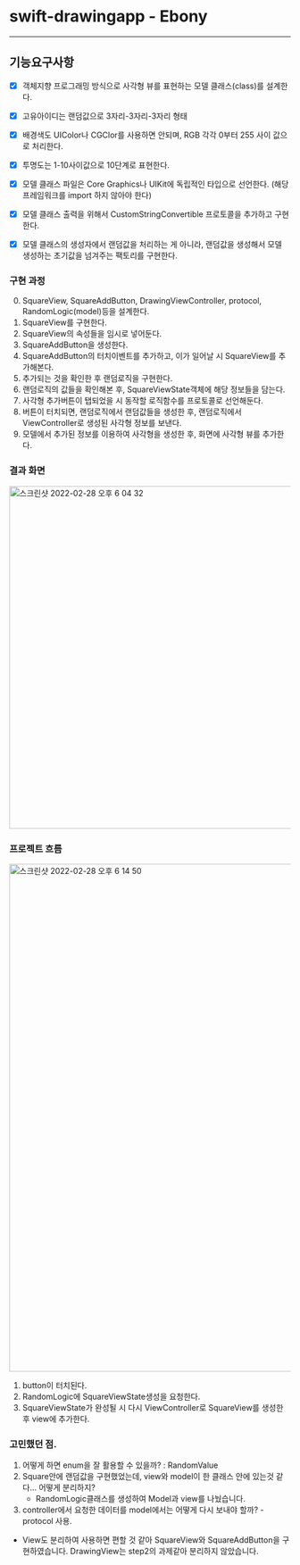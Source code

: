 # swift-drawingapp - Ebony

----

## 기능요구사항

- [x] 객체지향 프로그래밍 방식으로 사각형 뷰를 표현하는 모델 클래스(class)를 설계한다.

- [x] 고유아이디는 랜덤값으로 3자리-3자리-3자리 형태

- [x] 배경색도 UIColor나 CGClor를 사용하면 안되며, RGB 각각 0부터 255 사이 값으로 처리한다.

- [x] 투명도는 1-10사이값으로 10단계로 표현한다.

- [x] 모델 클래스 파일은 Core Graphics나 UIKit에 독립적인 타입으로 선언한다. (해당 프레임워크를 import 하지 않아야 한다)

- [x] 모델 클래스 출력을 위해서 CustomStringConvertible 프로토콜을 추가하고 구현한다.

- [x] 모델 클래스의 생성자에서 랜덤값을 처리하는 게 아니라, 랜덤값을 생성해서 모델 생성하는 초기값을 넘겨주는 팩토리를 구현한다.

### 구현 과정
0. SquareView, SquareAddButton, DrawingViewController, protocol, RandomLogic(model)등을 설계한다.
1. SquareView를 구현한다.
2. SquareView의 속성들을 임시로 넣어둔다.
3. SquareAddButton을 생성한다.
4. SquareAddButton의 터치이벤트를 추가하고, 이가 일어날 시 SquareView를 추가해본다.
5. 추가되는 것을 확인한 후 랜덤로직을 구현한다.
6. 랜덤로직의 값들을 확인해본 후, SquareViewState객체에 해당 정보들을 담는다.
7. 사각형 추가버튼이 탭되었을 시 동작할 로직함수를 프로토콜로 선언해둔다.
8. 버튼이 터치되면, 랜덤로직에서 랜덤값들을 생성한 후, 랜덤로직에서 ViewController로 생성된 사각형 정보를 보낸다.
9. 모델에서 추가된 정보를 이용하여 사각형을 생성한 후, 화면에 사각형 뷰를 추가한다.

### 결과 화면

<img width="614" alt="스크린샷 2022-02-28 오후 6 04 32" src="https://user-images.githubusercontent.com/62687919/155954858-632c1628-5e5c-4cf2-bc90-c07eab5acc23.png">

### 프로젝트 흐름

<img width="910" alt="스크린샷 2022-02-28 오후 6 14 50" src="https://user-images.githubusercontent.com/62687919/155956318-52e9b598-b0ef-4e0f-8b66-ebd0193d724e.png">

1. button이 터치된다.
2. RandomLogic에 SquareViewState생성을 요청한다.
3. SquareViewState가 완성될 시 다시 ViewController로 SquareView를 생성한 후 view에 추가한다.


### 고민했던 점.
1. 어떻게 하면 enum을 잘 활용할 수 있을까? : RandomValue
2. Square안에 랜덤값을 구현했었는데, view와 model이 한 클래스 안에 있는것 같다... 어떻게 분리하지?
    - RandomLogic클래스를 생성하여 Model과 view를 나눴습니다.
3. controller에서 요청한 데이터를 model에서는 어떻게 다시 보내야 할까? - protocol 사용.


- View도 분리하여 사용하면 편할 것 같아 SquareView와 SquareAddButton을 구현하였습니다. DrawingView는 step2의 과제같아 분리하지 않았습니다.


